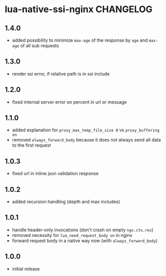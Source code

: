 # lua-native-ssi-nginx CHANGELOG

## 1.4.0

- added possibility to minimize `max-age` of the response by `age` and `max-age` of all sub requests

## 1.3.0

- render ssi error, if relative path is in ssi include

## 1.2.0

- fixed internal server error on percent in url or message

## 1.1.0

- added explanation for `proxy_max_temp_file_size 0` vs `proxy_buffering on`
- removed `always_forward_body` because it does not always send all data to the first request

## 1.0.3

- fixed url in inline json validation response

## 1.0.2

- added recursion handling (depth and max includes)

## 1.0.1

- handle header-only invocations (don't crash on empty `ngx.ctx.res`)
- removed necessity for `lua_need_request_body on` in nginx
- forward request body in a native way now (with `always_forward_body`)

## 1.0.0

- initial release
